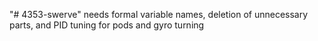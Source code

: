"# 4353-swerve" 
needs formal variable names, deletion of unnecessary parts, and PID tuning for pods and gyro turning
